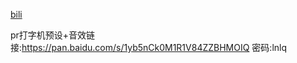 

[bili](https://www.bilibili.com/video/BV16a4y1W7a7?spm_id_from=333.337.search-card.all.click&vd_source=ca1d80d51233e3cf364a2104dcf1b743)	

pr打字机预设+音效链接:https://pan.baidu.com/s/1yb5nCk0M1R1V84ZZBHMOIQ 密码:lnlq
